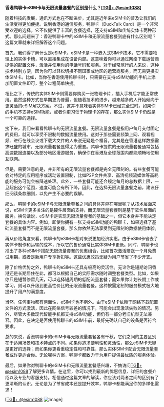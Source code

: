 **香港鸭聊卡eSIM卡与无限流量套餐的区别是什么？[[TG💪+ @esim1088](https://t.me/s/esim1088)]**

随着科技的发展，通讯方式也在不断进步，尤其是近年来eSIM卡的普及让我们的生活变得更加便捷。说到香港的通信服务，鸭聊卡（DuckTalk Card）是一个非常受欢迎的选择。它不仅提供了丰富的套餐选择，还支持eSIM和传统实体卡两种形式。那么问题来了：香港鸭聊卡中的eSIM卡和无限流量套餐到底有什么区别呢？这篇文章就来详细解答这个问题。

首先，我们得了解什么是eSIM卡。eSIM卡是一种嵌入式SIM卡技术，它不需要物理上的实体卡槽，可以直接集成在设备内部。这意味着你可以通过网络下载运营商提供的配置文件，激活并使用你的电话号码和服务。对于经常旅行的人来说，这种技术特别方便，因为你可以轻松切换不同国家或地区的运营商服务，而无需更换实体SIM卡。比如，当你在香港使用鸭聊卡时，只需要在支持eSIM功能的手机上添加配置文件即可，整个过程简单快捷。

相比之下，传统的实体SIM卡则需要你购买一张物理卡片，插入手机后才能正常使用。虽然这种方式在早期更为普遍，但随着技术的进步，越来越多的人开始倾向于更灵活的eSIM解决方案。不过，这并不意味着实体SIM卡已经完全过时。如果你的手机不支持eSIM功能，或者你更习惯于物理卡的存在，那么实体SIM卡仍然是一个可靠的选择。

接下来，我们来看看鸭聊卡的无限流量套餐。无限流量套餐是指用户每月支付固定的费用，就可以享受不限制的数据流量使用。这对于那些需要频繁上网、观看视频、进行在线会议或下载大文件的人来说无疑是个福音。尤其是在香港这样数据需求旺盛的城市，无限流量套餐显得尤为重要。鸭聊卡提供的无限流量套餐通常包括高速数据连接以及部分地区漫游服务，确保你在香港及全球范围内都能顺畅地使用互联网。

但是，需要注意的是，并非所有的无限流量套餐都是完全无限制的。有些套餐可能会对特定的应用程序或活动设置限制，比如P2P文件共享、高清视频流媒体等高耗能的服务可能会被降速处理。此外，一些套餐可能还会规定每月的总数据上限，一旦超出这个范围，速度可能会有所下降。因此，在选择无限流量套餐之前，建议仔细阅读条款细则，以免产生不必要的误解。

那么，鸭聊卡的eSIM卡与无限流量套餐之间的具体差异在哪里呢？从技术层面来说，eSIM卡更多关注的是硬件层面的支持，而无限流量套餐则是基于软件层面的服务。换句话说，eSIM卡是实现无限流量套餐的基础之一，但它本身并不能决定套餐的具体内容。例如，即使你拥有一张支持eSIM功能的鸭聊卡，如果选择了基础流量套餐而不是无限流量套餐，那么你依然无法享受到无限制的数据使用体验。

再从价格角度来看，鸭聊卡的eSIM卡相对来说更加经济实惠。由于eSIM卡省去了实体卡制作和运输的成本，所以它的售价通常比实体SIM卡更低。同时，鸭聊卡也推出了多种eSIM卡搭配无限流量套餐的优惠组合，比如首次激活赠送一个月免费试用期，或者是新用户专享折扣等。这些优惠政策无疑为用户节省了不少开支。

除了价格优势之外，鸭聊卡的eSIM卡还具有极高的灵活性。无论你是短期访问香港还是长期居住在此，都可以根据自己的实际需求随时调整套餐类型。比如，如果你只是短暂停留几天，可以选择短周期的低配流量套餐；而如果你计划长期工作或学习，则可以升级到更高性价比的无限流量套餐。这种按需定制的服务模式极大地提升了用户的满意度。

当然，任何事物都有两面性，eSIM卡也不例外。由于eSIM卡依赖于网络下载配置文件的方式激活，因此在网络信号较差的情况下，可能会出现激活失败的情况。另外，尽管大多数现代智能手机都支持eSIM功能，但仍有一部分老旧机型无法兼容。因此，在决定是否使用鸭聊卡的eSIM卡前，最好先确认自己的设备是否符合要求。

总的来说，香港鸭聊卡的eSIM卡与无限流量套餐各有千秋，它们之间的主要区别在于适用场景和技术特点的不同。如果你追求便利性和灵活性，那么eSIM卡无疑是更好的选择；而如果你更看重稳定性和可靠性，那么实体SIM卡配合无限流量套餐或许更适合你。无论哪种方案，鸭聊卡都致力于为用户提供最优质的服务体验。

最后，如果你对鸭聊卡的eSIM卡和无限流量套餐感兴趣，不妨访问[TG💪+ @esim1088](https://t.me/s/esim1088)了解更多详情。在这里，你可以找到最新的优惠信息、详细的套餐介绍以及专业的客服支持。相信通过这篇文章的解读，你应该对两者之间的区别有了更清晰的认识。无论是为了节省成本还是提升效率，鸭聊卡都能满足你的多样化需求！

[[TG💪+ @esim1088](https://t.me/s/esim1088) ![Image](https://i.postimg.cc/4NQfJmqS/Snipaste-2025-05-13-00-14-12.png)]
